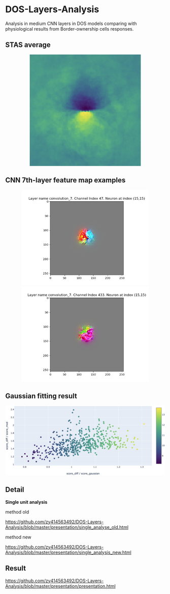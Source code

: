 # DOS-Layers-Analysis
Analysis in medium CNN layers in DOS models comparing with physiological results from Border-ownership cells responses.

## STAS average
<div align=center><img width="350" height="350" src="https://github.com/zy414563492/DOS-Layers-Analysis/blob/master/presentation/STAS%20average.jpg"/></div>

## CNN 7th-layer feature map examples
<div align=center>
<img width="400" height="300" src="https://github.com/zy414563492/DOS-Layers-Analysis/blob/master/presentation/visualize-convolution_7-47-15.jpg"/>
<img width="400" height="300" src="https://github.com/zy414563492/DOS-Layers-Analysis/blob/master/presentation/visualize-convolution_7-433-15.jpg"/>
</div>

## Gaussian fitting result
<img src="https://github.com/zy414563492/DOS-Layers-Analysis/blob/master/presentation/result.jpg"/>

## Detail

**Single unit analysis**

method old

https://github.com/zy414563492/DOS-Layers-Analysis/blob/master/presentation/single_analyse_old.html


method new

https://github.com/zy414563492/DOS-Layers-Analysis/blob/master/presentation/single_analysis_new.html


## Result

https://github.com/zy414563492/DOS-Layers-Analysis/blob/master/presentation/presentation.html
